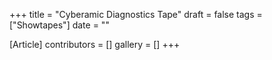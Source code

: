 +++
title = "Cyberamic Diagnostics Tape"
draft = false
tags = ["Showtapes"]
date = ""

[Article]
contributors = []
gallery = []
+++